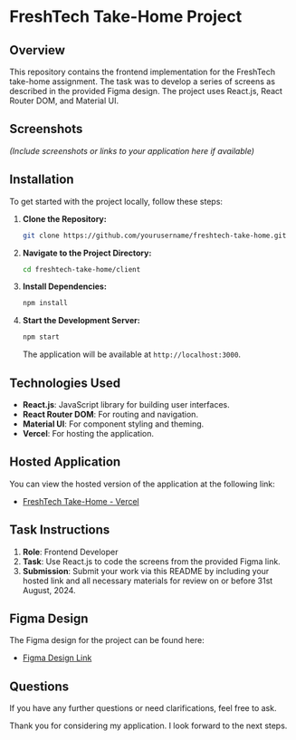 

# FreshTech Take-Home Project

## Overview

This repository contains the frontend implementation for the FreshTech take-home assignment. The task was to develop a series of screens as described in the provided Figma design. The project uses React.js, React Router DOM, and Material UI.

## Screenshots

*(Include screenshots or links to your application here if available)*

## Installation

To get started with the project locally, follow these steps:

1. **Clone the Repository:**

   ```bash
   git clone https://github.com/yourusername/freshtech-take-home.git
   ```

2. **Navigate to the Project Directory:**

   ```bash
   cd freshtech-take-home/client
   ```

3. **Install Dependencies:**

   ```bash
   npm install
   ```

4. **Start the Development Server:**

   ```bash
   npm start
   ```

   The application will be available at `http://localhost:3000`.

## Technologies Used

- **React.js**: JavaScript library for building user interfaces.
- **React Router DOM**: For routing and navigation.
- **Material UI**: For component styling and theming.
- **Vercel**: For hosting the application.

## Hosted Application

You can view the hosted version of the application at the following link:

- [FreshTech Take-Home - Vercel](https://freshtech-take-home.vercel.app)

## Task Instructions

1. **Role**: Frontend Developer
2. **Task**: Use React.js to code the screens from the provided Figma link.
3. **Submission**: Submit your work via this README by including your hosted link and all necessary materials for review on or before 31st August, 2024.

## Figma Design

The Figma design for the project can be found here:

- [Figma Design Link](https://www.figma.com/design/lTqNuerHmDsU6FMOWiFHmC/SUBSSUM-EXTRACT?node-id=0-1&t=EwRR9CMcvxTcbxDF-1)

## Questions

If you have any further questions or need clarifications, feel free to ask.

Thank you for considering my application. I look forward to the next steps.


